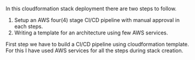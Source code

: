In this cloudformation stack deployment there are two steps to follow.

1. Setup an AWS four(4) stage CI/CD pipeline with manual approval in each steps.
2. Writing a template for an architecture using few AWS services.
  
First step we have to build a CI/CD pipeline using cloudformation template. For this I have used AWS services for all the steps during stack creation.

